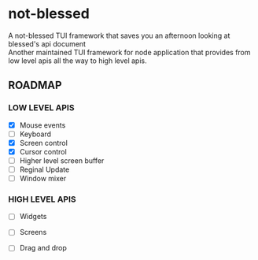# not-blessed
A not-blessed TUI framework that saves you an afternoon looking at blessed's api document  
Another maintained TUI framework for node application that provides from low level apis all the way to high level apis.

## ROADMAP
  ### LOW LEVEL APIS
  - [x] Mouse events
  - [ ] Keyboard
  - [x] Screen control
  - [x] Cursor control
  - [ ] Higher level screen buffer
  - [ ] Reginal Update
  - [ ] Window mixer
  ### HIGH LEVEL APIS
  - [ ] Widgets
  - [ ] Screens
  - [ ] Drag and drop
  
